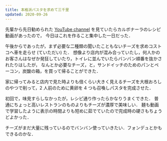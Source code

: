 ```yaml
---
title: 本格派パスタを求めて三千里
updated: 2020-09-26
---
```


先輩から先日勧められた [YouTube channel](https://youtu.be/d1cEWbXAi5s) を見ていたらカルボナーラのレシピ動画があったので，
今日はこれを作ること集中した一日だった．

午後からであったが，まず必要な二種類の聞いたこともないチーズを求めコストコへ車を走らせ (ていただい) た．
想像より店内が混み合っていたし，何人かのお客さんはなぜか発狂していたり，トイレに並んでいたらバンバン順番を抜かされたりはしたが，
なんとか必要なチーズ，と，サンドイッチのためのパンとペーコン，炭酸の箱，を買って帰ることができた．

家に帰ってみると店内で見た時よりも倍くらい大きく見えるチーズを大根おろしのやつで削って，2 人前のために黄卵を 4 つも召喚しパスタを完成させた．

初回で，味見すらしなかったが，レシピ通り作ったらかなりうまくできた．
普通にちょっと高いレストランのものよりもチーズが濃厚で美味しい．
麺も動画で学習したように表示の時間よりも短めに茹でていたので完成時の硬さもちょうどよかった．

チーズがまだ大量に残っているのでバンバン使っていきたい．フォンデュとかもできるのかな．
